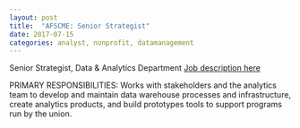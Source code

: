 ```yaml
---
layout: post
title:  "AFSCME: Senior Strategist"
date: 2017-07-15
categories: analyst, nonprofit, datamanagement
---
```


Senior Strategist, Data & Analytics Department
[Job description here](http://www.unionjobs.com/listing.php?id=11037)

PRIMARY RESPONSIBILITIES: Works with stakeholders and the analytics team to develop and maintain data warehouse processes and infrastructure, create analytics products, and build prototypes tools to support programs run by the union.
